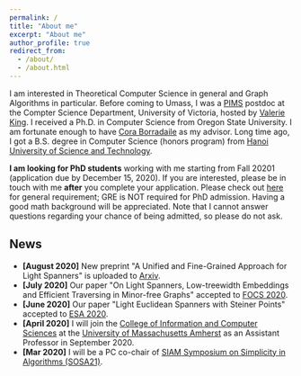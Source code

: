 ```yaml
---
permalink: /
title: "About me"
excerpt: "About me"
author_profile: true
redirect_from: 
  - /about/
  - /about.html
---
```


I am interested in Theoretical Computer Science in general and Graph Algorithms in particular. Before coming to Umass, I was a <a href = "http://www.pims.math.ca/scientific/postdoctoral/postdoctoral-fellows#pdf-2018">PIMS</a> postdoc at the Compter Science Department, University of Victoria, hosted by <a href = "http://webhome.cs.uvic.ca/~val/">Valerie King</a>.  I received a Ph.D. in Computer Science from Oregon State University. I am fortunate enough to have <a href="http://blogs.oregonstate.edu/glencora/">Cora Borradaile</a> as my advisor. Long time ago, I got a B.S. degree in Computer Science (honors program) from <a href="http://en.hust.edu.vn/home">Hanoi University of Science and Technology</a>.

**I am looking for PhD students** working with me starting from Fall 20201 (application due by December 15, 2020). If you are interested, please be in touch with me **after** you complete your application.  Please check out [here](https://www.cics.umass.edu/admissions/application-instructions) for general requirement; GRE is NOT required for PhD admission. Having a good math background will be appreciated. Note that I cannot answer questions regarding your chance of being admitted, so please do not ask. 

## News

- **[August 2020]** New preprint "A Unified and Fine-Grained Approach for Light Spanners" is uploaded to [Arxiv](https://arxiv.org/pdf/2008.10582.pdf).
- **[July 2020]** Our paper "On Light Spanners, Low-treewidth Embeddings and Efficient Traversing in Minor-free Graphs" accepted to [FOCS 2020](https://focs2020.cs.duke.edu).
- **[June 2020]** Our paper "Light Euclidean Spanners with Steiner Points" accepted to [ESA 2020](http://algo2020.di.unipi.it).
- **[April 2020]** I will join the <a href = "http://cics.umass.edu">College of Information and Computer Sciences</a> at the <a href = "https://www.umass.edu">University of Massachusetts Amherst</a> as an Assistant Professor in September 2020.
- **[Mar 2020]** I will be a PC co-chair of <a href = "https://www.siam.org/conferences/cm/conference/sosa21">SIAM Symposium on Simplicity in Algorithms (SOSA21)</a>.

    


